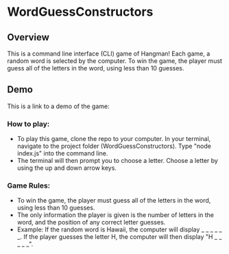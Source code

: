# WordGuessConstructors

## Overview 
This is a command line interface (CLI) game of Hangman! 
Each game, a random word is selected by the computer. To win the game, the player must guess all of the letters in the word, using less than 10 guesses. 

## Demo
This is a link to a demo of the game: 

### How to play:
* To play this game, clone the repo to your computer. In your terminal, navigate to the project folder (WordGuessConstructors). Type "node index.js" into the command line. 
* The terminal will then prompt you to choose a letter. Choose a letter by using the up and down arrow keys. 

### Game Rules: 
* To win the game, the player must guess all of the letters in the word, using less than 10 guesses. 
* The only information the player is given is the number of letters in the word, and the position of any correct letter guesses. 
* Example: If the random word is Hawaii, the computer will display _ _ _ _ _ _. If the player guesses the letter H, the computer will then display "H _ _ _ _ _". 


